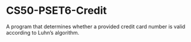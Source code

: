 # CS50-PSET6-Credit
A program that determines whether a provided credit card number is valid according to Luhn’s algorithm.
